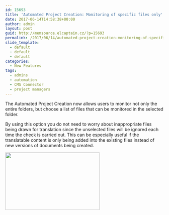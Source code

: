 ```yaml
---
id: 15693
title: 'Automated Project Creation: Monitoring of specific files only'
date: 2017-06-14T14:58:38+00:00
author: admin
layout: post
guid: http://memsource.elcaptain.cz/?p=15693
permalink: /2017/06/14/automated-project-creation-monitoring-of-specific-files-only/
slide_template:
  - default
  - default
  - default
categories:
  - New Features
tags:
  - admins
  - automation
  - CMS Connector
  - project managers
---
```

The Automated Project Creation now allows users to monitor not only the entire folders, but choose a list of files that can be monitored in the selected folder.

By using this option you do not need to worry about inappropriate files being drawn for translation since the unselected files will be ignored each time the check is carried out. This can be especially useful if the translatable content is only being added into the existing files instead of new versions of documents being created.

[<img class="alignnone wp-image-15698 size-medium" src="http://www.memsource.com/wp-content/uploads/2017/06/Monitor-files-only-1-300x183.png" alt="" width="300" height="183" data-id="15696" />](http://www.memsource.com/wp-content/uploads/2017/06/Monitor-files-only-1.png)